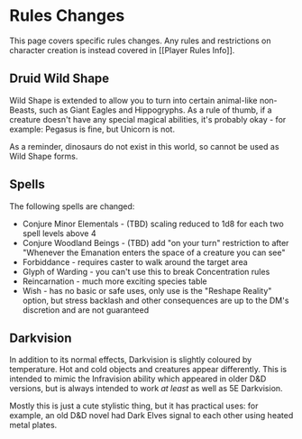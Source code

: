 # Rules Changes
This page covers specific rules changes. Any rules and restrictions on character creation is instead covered in [[Player Rules Info]].
## Druid Wild Shape
Wild Shape is extended to allow you to turn into certain animal-like non-Beasts, such as Giant Eagles and Hippogryphs. As a rule of thumb, if a creature doesn't have any special magical abilities, it's probably okay - for example: Pegasus is fine, but Unicorn is not.

As a reminder, dinosaurs do not exist in this world, so cannot be used as Wild Shape forms.
## Spells
The following spells are changed:
* Conjure Minor Elementals - (TBD) scaling reduced to 1d8 for each two spell levels above 4
* Conjure Woodland Beings - (TBD) add "on your turn" restriction to after "Whenever the Emanation enters the space of a creature you can see"
* Forbiddance - requires caster to walk around the target area
* Glyph of Warding - you can't use this to break Concentration rules
* Reincarnation - much more exciting species table
* Wish - has no basic or safe uses, only use is the "Reshape Reality" option, but stress backlash and other consequences are up to the DM's discretion and are not guaranteed
## Darkvision
In addition to its normal effects, Darkvision is slightly coloured by temperature. Hot and cold objects and creatures appear differently. This is intended to mimic the Infravision ability which appeared in older D&D versions, but is always intended to work _at least_ as well as 5E Darkvision.

Mostly this is just a cute stylistic thing, but it has practical uses: for example, an old D&D novel had Dark Elves signal to each other using heated metal plates.